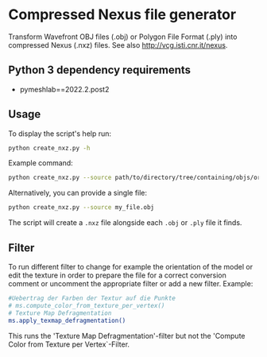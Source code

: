 
# Compressed Nexus file generator

Transform Wavefront OBJ files (.obj) or Polygon File Format (.ply) into compressed Nexus (.nxz) files. See also http://vcg.isti.cnr.it/nexus.

## Python 3 dependency requirements
* pymeshlab==2022.2.post2

## Usage
To display the script's help run:
```bash
python create_nxz.py -h
```

Example command:
```bash
python create_nxz.py --source path/to/directory/tree/containing/objs/or/plys
```

Alternatively, you can provide a single file:
```bash
python create_nxz.py --source my_file.obj
```

The script will create a `.nxz` file alongside each `.obj` or `.ply` file it finds.

## Filter
To run different filter to change for example the orientation of the model or edit the texture in order to prepare the file for a correct conversion comment or uncomment the appropriate filter or add a new filter.
Example:
```bash
#Uebertrag der Farben der Textur auf die Punkte
# ms.compute_color_from_texture_per_vertex()
# Texture Map Defragmentation
ms.apply_texmap_defragmentation()
```

This runs the 'Texture Map Defragmentation'-filter but not the 'Compute Color from Texture per Vertex`-Filter.
